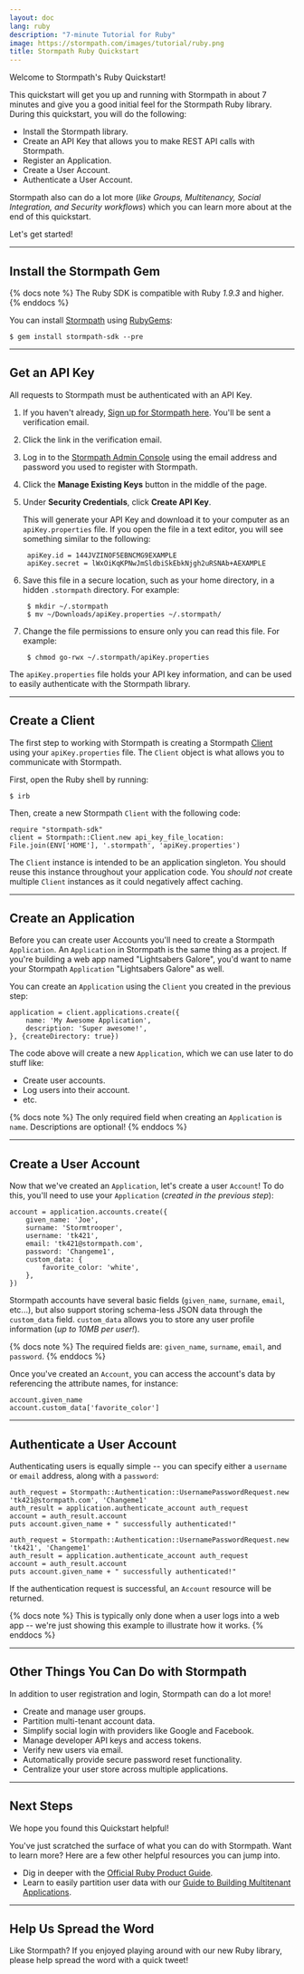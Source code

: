 ```yaml
---
layout: doc
lang: ruby
description: "7-minute Tutorial for Ruby"
image: https://stormpath.com/images/tutorial/ruby.png
title: Stormpath Ruby Quickstart
---
```



Welcome to Stormpath's Ruby Quickstart!

This quickstart will get you up and running with Stormpath in about 7 minutes
and give you a good initial feel for the Stormpath Ruby library.  During this
quickstart, you will do the following:

 * Install the Stormpath library.
 * Create an API Key that allows you to make REST API calls with Stormpath.
 * Register an Application.
 * Create a User Account.
 * Authenticate a User Account.

Stormpath also can do a lot more (*like Groups, Multitenancy, Social
Integration, and Security workflows*) which you can learn more about at the end
of this quickstart.

Let's get started!


***


## Install the Stormpath Gem

{% docs note %}
The Ruby SDK is compatible with Ruby *1.9.3* and higher.
{% enddocs %}

You can install [Stormpath](https://github.com/stormpath/stormpath-sdk-ruby)
using [RubyGems](https://rubygems.org/):

    $ gem install stormpath-sdk --pre


***


## Get an API Key

All requests to Stormpath must be authenticated with an API Key.

1. If you haven't already,
   [Sign up for Stormpath here](https://api.stormpath.com/register).  You'll
   be sent a verification email.

2. Click the link in the verification email.

3. Log in to the [Stormpath Admin Console](https://api.stormpath.com) using
   the email address and password you used to register with Stormpath.

4. Click the **Manage Existing Keys** button in the middle of the page.

5. Under **Security Credentials**, click **Create API Key**.

   This will generate your API Key and download it to your computer as an
   `apiKey.properties` file.  If you open the file in a text editor, you will
   see something similar to the following:

        apiKey.id = 144JVZINOF5EBNCMG9EXAMPLE
        apiKey.secret = lWxOiKqKPNwJmSldbiSkEbkNjgh2uRSNAb+AEXAMPLE

6. Save this file in a secure location, such as your home directory, in a
   hidden `.stormpath` directory. For example:

        $ mkdir ~/.stormpath
        $ mv ~/Downloads/apiKey.properties ~/.stormpath/

5. Change the file permissions to ensure only you can read this file.  For
   example:

        $ chmod go-rwx ~/.stormpath/apiKey.properties

The `apiKey.properties` file holds your API key information, and can be used to
easily authenticate with the Stormpath library.


***


## Create a Client

The first step to working with Stormpath is creating a Stormpath
[Client](/ruby/product-guide#client) using your `apiKey.properties` file.
The `Client` object is what allows you to communicate with Stormpath.

First, open the Ruby shell by running:

    $ irb

Then, create a new Stormpath `Client` with the following code:

    require "stormpath-sdk"
    client = Stormpath::Client.new api_key_file_location: File.join(ENV['HOME'], '.stormpath', 'apiKey.properties')

The `Client` instance is intended to be an application singleton.  You should
reuse this instance throughout your application code.  You *should not*
create multiple `Client` instances as it could negatively affect caching.


***


## Create an Application

Before you can create user Accounts you'll need to create a Stormpath
`Application`.  An `Application` in Stormpath is the same thing as a project.
If you're building a web app named "Lightsabers Galore", you'd want to name
your Stormpath `Application` "Lightsabers Galore" as well.

You can create an `Application` using the `Client` you created in the previous
step:

    application = client.applications.create({
        name: 'My Awesome Application',
        description: 'Super awesome!',
    }, {createDirectory: true})

The code above will create a new `Application`, which we can use later to do
stuff like:

- Create user accounts.
- Log users into their account.
- etc.

{% docs note %}
The only required field when creating an `Application` is `name`.  Descriptions
are optional!
{% enddocs %}


***


## Create a User Account

Now that we've created an `Application`, let's create a user `Account`!  To do
this, you'll need to use your `Application` (*created in the previous step*):

    account = application.accounts.create({
        given_name: 'Joe',
        surname: 'Stormtrooper',
        username: 'tk421',
        email: 'tk421@stormpath.com',
        password: 'Changeme1',
        custom_data: {
            favorite_color: 'white',
        },
    })

Stormpath accounts have several basic fields (`given_name`, `surname`, `email`,
etc...), but also support storing schema-less JSON data through the `custom_data`
field.  `custom_data` allows you to store any user profile information (*up to
10MB per user!*).

{% docs note %}
The required fields are: `given_name`, `surname`, `email`, and `password`.
{% enddocs %}

Once you've created an `Account`, you can access the account's data by
referencing the attribute names, for instance:

    account.given_name
    account.custom_data['favorite_color']


***


## Authenticate a User Account

Authenticating users is equally simple -- you can specify either a `username` or
`email` address, along with a `password`:

    auth_request = Stormpath::Authentication::UsernamePasswordRequest.new 'tk421@stormpath.com', 'Changeme1'
    auth_result = application.authenticate_account auth_request
    account = auth_result.account
    puts account.given_name + " successfully authenticated!"

    auth_request = Stormpath::Authentication::UsernamePasswordRequest.new 'tk421', 'Changeme1'
    auth_result = application.authenticate_account auth_request
    account = auth_result.account
    puts account.given_name + " successfully authenticated!"

If the authentication request is successful, an `Account` resource will be
returned.

{% docs note %}
This is typically only done when a user logs into a web app -- we're just
showing this example to illustrate how it works.
{% enddocs %}


***


## Other Things You Can Do with Stormpath

In addition to user registration and login, Stormpath can do a lot more!

- Create and manage user groups.
- Partition multi-tenant account data.
- Simplify social login with providers like Google and Facebook.
- Manage developer API keys and access tokens.
- Verify new users via email.
- Automatically provide secure password reset functionality.
- Centralize your user store across multiple applications.


***


## Next Steps

We hope you found this Quickstart helpful!

You've just scratched the surface of what you can do with Stormpath.  Want to
learn more?  Here are a few other helpful resources you can jump into.

* Dig in deeper with the [Official Ruby Product Guide](/ruby/product-guide).
* Learn to easily partition user data with our [Guide to Building Multitenant Applications](/guides/multi-tenant/).


***


## Help Us Spread the Word

Like Stormpath?  If you enjoyed playing around with our new Ruby library,
please help spread the word with a quick tweet!

<!-- AddThis Button BEGIN -->
<div class="addthis_toolbox addthis_default_style addthis_32x32_style" addthis:title="Checkout @goStormpath, it let's you set up complete user management in your Ruby app in minutes."
addthis:url="https://stormpath.com">
  <a class="addthis_button_twitter"></a>
  <a class="addthis_button_preferred_2"></a>
  <a class="addthis_button_preferred_3"></a>
  <a class="addthis_button_preferred_4"></a>
  <a class="addthis_button_compact"></a>
</div>
<script type="text/javascript">var addthis_config = {"data_track_addressbar":true};</script>
<script type="text/javascript" src="//s7.addthis.com/js/300/addthis_widget.js#pubid=ra-4f5ed709512978e9"></script>
<!-- AddThis Button END -->
<p>

